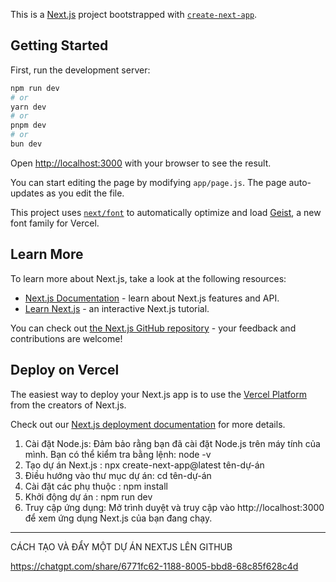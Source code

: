 This is a [Next.js](https://nextjs.org) project bootstrapped with [`create-next-app`](https://github.com/vercel/next.js/tree/canary/packages/create-next-app).

## Getting Started

First, run the development server:

```bash
npm run dev
# or
yarn dev
# or
pnpm dev
# or
bun dev
```

Open [http://localhost:3000](http://localhost:3000) with your browser to see the result.

You can start editing the page by modifying `app/page.js`. The page auto-updates as you edit the file.

This project uses [`next/font`](https://nextjs.org/docs/app/building-your-application/optimizing/fonts) to automatically optimize and load [Geist](https://vercel.com/font), a new font family for Vercel.

## Learn More

To learn more about Next.js, take a look at the following resources:

- [Next.js Documentation](https://nextjs.org/docs) - learn about Next.js features and API.
- [Learn Next.js](https://nextjs.org/learn) - an interactive Next.js tutorial.

You can check out [the Next.js GitHub repository](https://github.com/vercel/next.js) - your feedback and contributions are welcome!

## Deploy on Vercel

The easiest way to deploy your Next.js app is to use the [Vercel Platform](https://vercel.com/new?utm_medium=default-template&filter=next.js&utm_source=create-next-app&utm_campaign=create-next-app-readme) from the creators of Next.js.

Check out our [Next.js deployment documentation](https://nextjs.org/docs/app/building-your-application/deploying) for more details.

1. Cài đặt Node.js: Đảm bảo rằng bạn đã cài đặt Node.js trên máy tính của mình. Bạn có thể kiểm tra bằng lệnh:
node -v
2. Tạo dự án Next.js : npx create-next-app@latest tên-dự-án
3. Điều hướng vào thư mục dự án: cd tên-dự-án 
4. Cài đặt các phụ thuộc : npm install
5. Khởi động dự án : npm run dev 
6. Truy cập ứng dụng: Mở trình duyệt và truy cập vào http://localhost:3000 để xem ứng dụng Next.js của bạn đang chạy.

-----------------------------------------------------
CÁCH TẠO VÀ ĐẨY MỘT DỰ ÁN NEXTJS LÊN GITHUB 

https://chatgpt.com/share/6771fc62-1188-8005-bbd8-68c85f628c4d